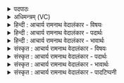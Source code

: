<details><summary>पदपाठः</summary>

ता꣡भिः꣢꣯। आ। ग꣣च्छतम्। नरा। उ꣡प꣢꣯। इ꣣द꣢म्। स꣡व꣢꣯नम्। सु꣣त꣢म्। इ꣡न्द्रा꣢꣯ग्नी। इ꣡न्द्र꣢꣯। अ꣣ग्नीइ꣡ति꣢। सो꣡म꣢꣯पीतये। सो꣡म꣢꣯। पी꣣तये। ९९३।
</details>

<details><summary>अधिमन्त्रम् (VC)</summary>

- इन्द्राग्नी
- भरद्वाजो बार्हस्पत्यः
- गायत्री
- षड्जः
</details>

<details><summary>हिन्दी : आचार्य रामनाथ वेदालंकार - विषयः</summary>

अगले मन्त्र में फिर वही विषय है।
</details>

<details><summary>हिन्दी : आचार्य रामनाथ वेदालंकार - पदार्थः</summary>

पदार्थान्वयभाषाः -  हे(नरा)नेता(इन्द्राग्नी)आत्मा और मन एवं राजा और सेनापति! (इदं सवनम् उप सुतम्)तुम्हारे लिए यह उद्बोधन स्तोत्र गाया गया है। तुम(ताभिः)उन पूर्वमन्त्रोक्त लाख उदात्त कामनाओं के साथ(सोमपीतये)वीररस के पानार्थ(आगच्छतम्)आओ ॥३॥
</details>

<details><summary>हिन्दी : आचार्य रामनाथ वेदालंकार - भावार्थः</summary>

भावार्थभाषाः -  मनुष्य के आत्मा में तथा राजा एवं सेनाध्यक्ष में जो बहुत सी महत्त्वाकाङ्क्षाएँ रहती हैं, वे वीरता से ही सिद्ध की जा सकती हैं। आध्यात्मिक उत्कर्ष भी वीरता से ही सम्भव है, आलसीपन से नहीं ॥३॥ इस खण्ड में अग्नि की स्तुति द्वारा परमात्मा की स्तुति का वर्णन करने से, मित्र-वरुण नाम से परमात्मा-जीवात्मा एवं प्राण-अपान का वर्णन होने से, इन्द्र नाम से जीवात्मा को उद्बोधन होने से, इन्द्राग्नी नाम से आत्मा और मन को उद्बोधन होने से तथा प्रसङ्गतः मित्र-वरुण नाम से राष्ट्रपति एवं प्रधानमन्त्री तथा अध्यापक एवं उपदेशक और इन्द्राग्नी नाम से राजा एवं सेनापति के भी कर्त्तव्य आदि कथित होने से इस खण्ड की पूर्व खण्ड के साथ सङ्गति है, यह जानना चाहिए ॥ षष्ठ अध्याय में तृतीय खण्ड समाप्त ॥
</details>

<details><summary>संस्कृत : आचार्य रामनाथ वेदालंकार - विषयः</summary>

अथ पुनरपि स एव विषय उच्यते।
</details>

<details><summary>संस्कृत : आचार्य रामनाथ वेदालंकार - पदार्थः</summary>

पदार्थान्वयभाषाः -  हे(नरा)नरौ नेतारौ(इन्द्राग्नी)आत्ममनसी नृपतिसेनापती वा! (इदं सवनम् उप सुतम्)युवाभ्याम् इदम् उद्बोधनस्तोत्रं गीतमस्ति। युवाम्(ताभिः)पूर्वमन्त्रोक्ताभिः नियुद्भिः लक्षसंख्यकाभिः उदात्ताभिः कामनाभिः सह(सोमपीतये)वीररसस्य पानाय(आ गच्छतम्)आयातम् ॥३॥२
</details>

<details><summary>संस्कृत : आचार्य रामनाथ वेदालंकार - भावार्थः</summary>

भावार्थभाषाः -  मनुष्यस्यात्मनि नृपतौ सेनाध्यक्षे वा या बह्व्यो महत्त्वाकाङ्क्षास्तिष्ठन्ति ता वीरतयैव साद्धुं शक्यन्ते। आध्यात्मिकोत्कर्षोऽपि वीरतयैव संभवति न त्वलसत्वेन ॥३॥ अस्मिन् खण्डेऽग्निस्तुत्या परमात्मस्तुतिवर्णनाद् मित्रावरुणनाम्ना परमात्मजीवात्मनोः प्राणापानयोश्च वर्णनाद्, इन्द्रनाम्ना जीवात्मन उद्बोधनाद्, इन्द्राग्निनाम्नाऽऽत्ममनसोरुद्बोधनात्, प्रसङ्गतश्च मित्रावरुणनाम्ना राष्ट्रपतिप्रधानमन्त्रिणोरध्यापकोपदेशकयोश्च, इन्द्राग्निनाम्ना च नृपतिसेनापत्योः कर्तव्यादिकथनादेतत्खण्डस्य पूर्वखण्डेन संगतिरस्तीति वेद्यम् ॥
</details>

<details><summary>संस्कृत : आचार्य रामनाथ वेदालंकार - पादटिप्पनी</summary>

टिप्पणी:   १. ऋ० ६।६०।९। २. ऋग्भाष्ये दयानन्दर्षिर्मन्त्रमिमं विद्वत्पक्षे व्याख्यातवान्।
</details>